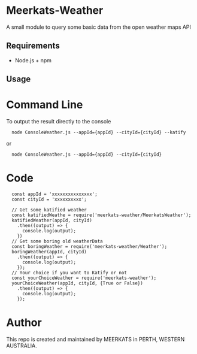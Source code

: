 # Meerkats-Weather

A small module to query some basic data from the open weather maps API

## Requirements

- Node.js + npm

## Usage

# Command Line
  To output the result directly to the console
  ```
    node ConsoleWeather.js --appId={appId} --cityId={cityId} --katify
  ```
  or
  ```
    node ConsoleWeather.js --appId={appId} --cityId={cityId}
  ```
# Code
  ```
    const appId = 'xxxxxxxxxxxxxxx';
    const cityId = 'xxxxxxxxxx';

    // Get some katified weather
    const katifiedWeathe = require('meerkats-weather/MeerkatsWeather');
    katifiedWeather(appId, cityId)
      .then((output) => {
        console.log(output);
      })
    // Get some boring old weatherData
    const boringWeather = require('meerkats-weather/Weather');
    boringWeather(appId, cityId)
      .then((output) => {
        console.log(output);
      });
    // Your choice if you want to Katify or not
    const yourChoiceWeather = require('meerkats-weather');
    yourChoiceWeather(appId, cityId, {True or False})
      .then((output) => {
        console.log(output);
      });
  ```
  
# Author

This repo is created and maintained by MEERKATS in PERTH, WESTERN AUSTRALIA.
